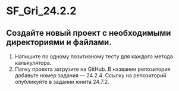 # SF_Gri_24.2.2

## Создайте новый проект с необходимыми директориями и файлами.
1. Напишите по одному позитивному тесту для каждого метода калькулятора.
2. Папку проекта загрузите на GitHub. В названии репозитория добавьте номер задания — 24.2.4. Ссылку на репозиторий опубликуйте в задании юнита 24.7.2.
